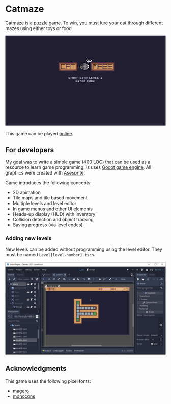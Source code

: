 # Catmaze

Catmaze is a puzzle game. To win, you must lure your cat through different
mazes using either toys or food.

![Demo](docs/demo.gif)

This game can be played [online](https://pinky39.github.io/catmaze/).

## For developers

My goal was to write a simple game (400 LOC) that can be used as a resource to 
learn game programming. Is uses [Godot game engine](https://godotengine.org/). 
All graphics were created with [Asesprite](https://www.aseprite.org/).

Game introduces the following concepts:

* 2D animation
* Tile maps and tile based movement
* Multiple levels and level editor
* In game menus and other UI elements
* Heads-up display (HUD) with inventory
* Collision detection and object tracking
* Saving progress (via level codes)

### Adding new levels
New levels can be added without programming using the level editor. They must 
be named `Level[level-number].tscn`. 

![Demo](docs/level-editor.jpg)

## Acknowledgments

This game uses the following pixel fonts:

 * [magero](https://code807.itch.io/magero)
 * [monocons](https://saint11.org/blog/fonts/)
